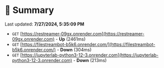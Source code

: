 # 📖 Summary
Last updated: **7/27/2024, 5:35:09 PM**

- `GET` [https://restreamer-09gx.onrender.com](https://restreamer-09gx.onrender.com) - **Up** (2461ms)
- `GET` [https://filestreambot-b5k6.onrender.com/](https://filestreambot-b5k6.onrender.com/) - **Down** (304ms)
- `GET` [https://jupyterlab-python3-12-3.onrender.com](https://jupyterlab-python3-12-3.onrender.com) - **Down** (213ms)

